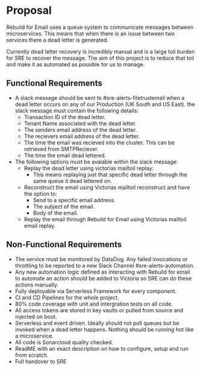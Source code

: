 # Proposal

Rebuild for Email uses a queue system to communicate messages between microservices. This means that when there is an issue between two services there 
a dead letter is generated.

Currently dead letter recovery is incredibly manual and is a large toil burden for SRE to recover the message. The aim of this project
is to reduce that toil and make it as automated as possible for us to manage.

## Functional Requirements

- A slack message should be sent to #sre-alerts-filetrustemail when a dead letter occurs on any of our Production (UK South and US East).
  the slack message must contain the following details:
  - Transaction ID of the dead letter.
  - Tenant Name associated with the dead letter.
  - The senders email address of the dead letter.
  - The recievers email address of the dead letter.
  - The time the email was recieved into the cluster. This can be retrieved from SMTPReciever.
  - The time the email dead lettered.
- The following options must be avaiable within the slack message:
   - Replay the dead letter using victorias mailtoil replay:
     - This means replaying just that specific dead letter through the same queue it dead lettered on.
   - Reconstruct the email using Victorias mailtoil reconstruct and have the option to:
     - Send to a specific email address.
     - The subject of the email.
     - Body of the email.
   - Replay the email through Rebuild for Email using Victorias mailtoil email replay.


## Non-Functional Requirements

- The service must be monitored by DataDog. Any failed invocations or throttling to be reported to a new Slack Channel #sre-alerts-automation.
- Any new automation logic defined as interacting with Rebuild for email to automate an action should be added to Victoria so SRE can do these actions manually.
- Fully deployable via Serverless Framework for every component.
- CI and CD Pipelines for the whole project.
- 80% code coverage with unit and intergration tests on all code.
- All access tokens are stored in key vaults or pulled from source and injected on boot. 
- Serverless and event driven. Ideally should not poll queues but be invoked when a dead letter happens. Nothing should be running hot like a microservice.
- All code is Sonarcloud quality checked.
- ReadME with an exact description on how to configure, setup and run from scratch. 
- Full handover to SRE
